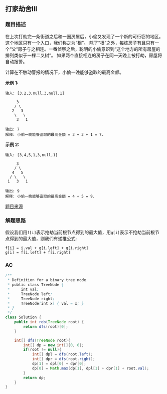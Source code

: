 ## 打家劫舍III

### 题目描述

在上次打劫完一条街道之后和一圈房屋后，小偷又发现了一个新的可行窃的地区。这个地区只有一个入口，我们称之为“根”。 除了“根”之外，每栋房子有且只有一个“父“房子与之相连。一番侦察之后，聪明的小偷意识到“这个地方的所有房屋的排列类似于一棵二叉树”。 如果两个直接相连的房子在同一天晚上被打劫，房屋将自动报警。

计算在不触动警报的情况下，小偷一晚能够盗取的最高金额。

**示例 1:**

```
输入: [3,2,3,null,3,null,1]

     3
    / \
   2   3
    \   \ 
     3   1

输出: 7 
解释: 小偷一晚能够盗取的最高金额 = 3 + 3 + 1 = 7.
```

**示例 2:**

```
输入: [3,4,5,1,3,null,1]

     3
    / \
   4   5
  / \   \ 
 1   3   1

输出: 9
解释: 小偷一晚能够盗取的最高金额 = 4 + 5 = 9.
```

[题目来源](https://leetcode-cn.com/problems/house-robber-iii)


### 解题思路

假设我们用`f[i]`表示抢劫当前根节点得到的最大值，用`g[i]`表示不抢劫当前根节点得到的最大值，则我们有递推公式:

```
f[i] = i.val + g[i.left] + g[i.right]
g[i] = f[i.left] + f[i.right]
```

### AC

```java
/**
 * Definition for a binary tree node.
 * public class TreeNode {
 *     int val;
 *     TreeNode left;
 *     TreeNode right;
 *     TreeNode(int x) { val = x; }
 * }
 */
class Solution {
    public int rob(TreeNode root) {
        return dfs(root)[0];
    }

    int[] dfs(TreeNode root){
        int[] dp = new int[]{0, 0};
        if(root != null){
            int[] dpl = dfs(root.left);
            int[] dpr = dfs(root.right);
            dp[1] = dpl[0] + dpr[0];
            dp[0] = Math.max(dp[1], dpl[1] + dpr[1] + root.val);
        }
        return dp;
    }
}
```